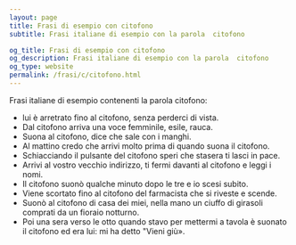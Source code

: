 ```yaml
---
layout: page
title: Frasi di esempio con citofono 
subtitle: Frasi italiane di esempio con la parola  citofono

og_title: Frasi di esempio con citofono 
og_description: Frasi italiane di esempio con la parola  citofono
og_type: website
permalink: /frasi/c/citofono.html
---
```


Frasi italiane di esempio contenenti la parola citofono:


- lui è arretrato fino al citofono, senza perderci di vista.
- Dal citofono arriva una voce femminile, esile, rauca.
- Suona al citofono, dice che sale con i manghi.
- Al mattino credo che arrivi molto prima di quando suona il citofono.
- Schiacciando il pulsante del citofono speri che stasera ti lasci in pace.
- Arrivi al vostro vecchio indirizzo, ti fermi davanti al citofono e leggi i nomi.
- Il citofono suonò qualche minuto dopo le tre e io scesi subito.
- Viene scortato fino al citofono del farmacista che si riveste e scende.
- Suonò al citofono di casa dei miei, nella mano un ciuffo di girasoli comprati da un fioraio notturno.
- Poi una sera verso le otto quando stavo per mettermi a tavola è suonato il citofono ed era lui: mi ha detto "Vieni giù».
